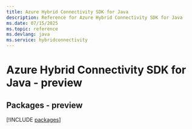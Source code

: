 ```yaml
---
title: Azure Hybrid Connectivity SDK for Java
description: Reference for Azure Hybrid Connectivity SDK for Java
ms.date: 07/15/2025
ms.topic: reference
ms.devlang: java
ms.service: hybridconnectivity
---
```

# Azure Hybrid Connectivity SDK for Java - preview
## Packages - preview
[!INCLUDE [packages](hybrid-connectivity-index.md)]